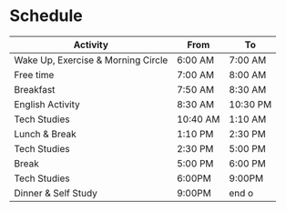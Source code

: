 # Schedule

Activity | From | To
--- | --- | ---
Wake Up, Exercise & Morning Circle | 6:00 AM | 7:00 AM
Free time | 7:00 AM | 8:00 AM
Breakfast | 7:50 AM | 8:30 AM
English Activity | 8:30 AM | 10:30 PM
Tech Studies | 10:40 AM | 1:10 AM
Lunch & Break | 1:10 PM | 2:30 PM
Tech Studies | 2:30 PM | 5:00 PM
Break | 5:00 PM | 6:00 PM
Tech Studies | 6:00PM | 9:00PM
Dinner & Self Study | 9:00PM | end o
